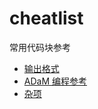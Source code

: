 # cheatlist

常用代码块参考

- [输出格式](src/format.md)
- [ADaM 编程参考](src/ads.md)
- [杂项](src/miscellaneous.md)
